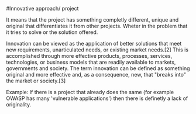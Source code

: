 #Innovative approach/ project

It means that the project has something completly different, unique and original that differentiates it from other projects. 
Wheter in the problem that it tries to solve or the solution offered.

Innovation can be viewed as the application of better solutions that meet new requirements, unarticulated needs, or existing market needs.[2] This is accomplished through more effective products, processes, services, technologies, or business models that are readily available to markets, governments and society. The term innovation can be defined as something original and more effective and, as a consequence, new, that "breaks into" the market or society.[3]

Example: If there is a project that already does the same (for example OWASP has many 'vulnerable applications') then there is definetly a lack of originality.
